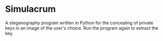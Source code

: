 # Simulacrum
A steganography program written in Python for the concealing of private keys in an image of the user's choice. Run the program again to extract the key.
